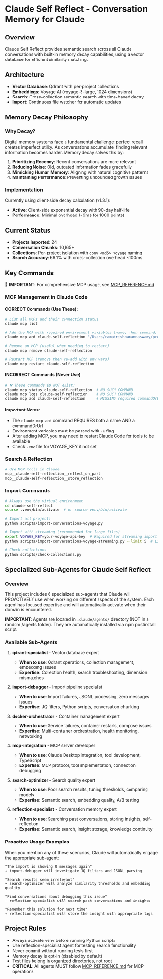 # Claude Self Reflect - Conversation Memory for Claude

## Overview
Claude Self Reflect provides semantic search across all Claude conversations with built-in memory decay capabilities, using a vector database for efficient similarity matching.

## Architecture
- **Vector Database**: Qdrant with per-project collections
- **Embeddings**: Voyage AI (voyage-3-large, 1024 dimensions)
- **Search**: Cross-collection semantic search with time-based decay
- **Import**: Continuous file watcher for automatic updates

## Memory Decay Philosophy

### Why Decay?
Digital memory systems face a fundamental challenge: perfect recall creates imperfect utility. As conversations accumulate, finding relevant information becomes harder. Memory decay solves this by:

1. **Prioritizing Recency**: Recent conversations are more relevant
2. **Reducing Noise**: Old, outdated information fades gracefully
3. **Mimicking Human Memory**: Aligning with natural cognitive patterns
4. **Maintaining Performance**: Preventing unbounded growth issues

### Implementation
Currently using client-side decay calculation (v1.3.1):
- **Active**: Client-side exponential decay with 90-day half-life
- **Performance**: Minimal overhead (~9ms for 1000 points)

## Current Status
- **Projects Imported**: 24
- **Conversation Chunks**: 10,165+
- **Collections**: Per-project isolation with `conv_<md5>_voyage` naming
- **Search Accuracy**: 66.1% with cross-collection overhead ~100ms

## Key Commands

**📖 IMPORTANT**: For comprehensive MCP usage, see [MCP_REFERENCE.md](./MCP_REFERENCE.md)

### MCP Management in Claude Code

#### CORRECT Commands (Use These):
```bash
# List all MCPs and their connection status
claude mcp list

# Add the MCP with required environment variables (name, then command, then env vars)
claude mcp add claude-self-reflection "/Users/ramakrishnanannaswamy/projects/claude-self-reflect/claude-self-reflection/run-mcp.sh" -e VOYAGE_KEY="your-voyage-api-key" -e QDRANT_URL="http://localhost:6333"

# Remove an MCP (useful when needing to restart)
claude mcp remove claude-self-reflection

# Restart MCP (remove then re-add with env vars)
claude mcp restart claude-self-reflection
```

#### INCORRECT Commands (Never Use):
```bash
# ❌ These commands DO NOT exist:
claude mcp status claude-self-reflection  # NO SUCH COMMAND
claude mcp logs claude-self-reflection    # NO SUCH COMMAND
claude mcp add claude-self-reflection     # MISSING required commandOrUrl argument
```

#### Important Notes:
- The `claude mcp add` command REQUIRES both a name AND a commandOrUrl
- Environment variables must be passed with `-e` flag
- After adding MCP, you may need to restart Claude Code for tools to be available
- Check `.env` file for VOYAGE_KEY if not set

### Search & Reflection
```bash
# Use MCP tools in Claude
mcp__claude-self-reflection__reflect_on_past
mcp__claude-self-reflection__store_reflection
```

### Import Commands
```bash
# Always use the virtual environment
cd claude-self-reflect
source .venv/bin/activate  # or source venv/bin/activate

# Import all projects
python scripts/import-conversations-voyage.py

# Import with streaming (recommended for large files)
export VOYAGE_KEY=your-voyage-api-key  # Required for streaming import
python scripts/import-conversations-voyage-streaming.py --limit 5  # Limit to 5 files for testing

# Check collections
python scripts/check-collections.py
```

## Specialized Sub-Agents for Claude Self Reflect

### Overview
This project includes 6 specialized sub-agents that Claude will PROACTIVELY use when working on different aspects of the system. Each agent has focused expertise and will automatically activate when their domain is encountered.

**IMPORTANT**: Agents are located in `.claude/agents/` directory (NOT in a random /agents folder). They are automatically installed via npm postinstall script.

### Available Sub-Agents

1. **qdrant-specialist** - Vector database expert
   - **When to use**: Qdrant operations, collection management, embedding issues
   - **Expertise**: Collection health, search troubleshooting, dimension mismatches

2. **import-debugger** - Import pipeline specialist
   - **When to use**: Import failures, JSONL processing, zero messages issues
   - **Expertise**: JQ filters, Python scripts, conversation chunking

3. **docker-orchestrator** - Container management expert
   - **When to use**: Service failures, container restarts, compose issues
   - **Expertise**: Multi-container orchestration, health monitoring, networking

4. **mcp-integration** - MCP server developer
   - **When to use**: Claude Desktop integration, tool development, TypeScript
   - **Expertise**: MCP protocol, tool implementation, connection debugging

5. **search-optimizer** - Search quality expert
   - **When to use**: Poor search results, tuning thresholds, comparing models
   - **Expertise**: Semantic search, embedding quality, A/B testing

6. **reflection-specialist** - Conversation memory expert
   - **When to use**: Searching past conversations, storing insights, self-reflection
   - **Expertise**: Semantic search, insight storage, knowledge continuity

### Proactive Usage Examples

When you mention any of these scenarios, Claude will automatically engage the appropriate sub-agent:

```
"The import is showing 0 messages again"
→ import-debugger will investigate JQ filters and JSONL parsing

"Search results seem irrelevant"
→ search-optimizer will analyze similarity thresholds and embedding quality

"Find conversations about debugging this issue"
→ reflection-specialist will search past conversations and insights

"Remember this solution for next time"
→ reflection-specialist will store the insight with appropriate tags
```

## Project Rules
- Always activate venv before running Python scripts
- Use reflection-specialist agent for testing search functionality
- Never commit without running tests first
- Memory decay is opt-in (disabled by default)
- Test files belong in organized directories, not root
- **CRITICAL**: All agents MUST follow [MCP_REFERENCE.md](./MCP_REFERENCE.md) for MCP operations